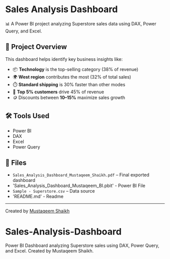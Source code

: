 # Sales Analysis Dashboard

📊 A Power BI project analyzing Superstore sales data using DAX, Power Query, and Excel.

## 🚀 Project Overview

This dashboard helps identify key business insights like:
- 📦 **Technology** is the top-selling category (38% of revenue)
- 🌍 **West region** contributes the most (32% of total sales)
- ⏱️ **Standard shipping** is 30% faster than other modes
- 🎯 **Top 5% customers** drive 45% of revenue
- 🪙 Discounts between **10–15%** maximize sales growth

## 🛠 Tools Used
- Power BI
- DAX
- Excel
- Power Query

## 📂 Files
- `Sales_Analysis_Dashboard_Mustaqeem_Shaikh.pdf` – Final exported dashboard
- 'Sales_Analysis_Dashboard_Mustaqeem_BI.pbit'  - Power BI File
- `Sample - Superstore.csv` – Data source
- 'README.md'  - Readme

---

Created by [Mustaqeem Shaikh](https://www.linkedin.com/in/mustaqeemshaikh3313)
# Sales-Analysis-Dashboard
Power BI Dashboard analyzing Superstore sales using DAX, Power Query, and Excel. Created by Mustaqeem Shaikh.
